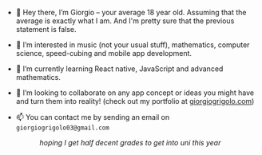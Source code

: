 - 👋 Hey there, I’m Giorgio &ndash; your average 18 year old. Assuming that the average is exactly what I am. And I'm pretty sure that the previous statement is false.

- 👀 I’m interested in music (not your usual stuff), mathematics, computer science, speed-cubing and mobile app development.

- 🌱 I’m currently learning React native, JavaScript and advanced mathematics.

- 💞️ I’m looking to collaborate on any app concept or ideas you might have and turn them into reality! (check out my portfolio at [giorgiogrigolo.com](https://www.giorgiogrigolo.com))

- 📫 You can contact me by sending an email on `giorgiogrigolo03@gmail.com`

<p align="center"> <i>hoping I get half decent grades to get into uni this year</i> </p>

